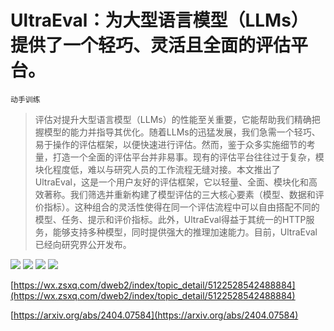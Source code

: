 # UltraEval：为大型语言模型（LLMs）提供了一个轻巧、灵活且全面的评估平台。
`动手训练`
> 评估对提升大型语言模型（LLMs）的性能至关重要，它能帮助我们精确把握模型的能力并指导其优化。随着LLMs的迅猛发展，我们急需一个轻巧、易于操作的评估框架，以便快速进行评估。然而，鉴于众多实施细节的考量，打造一个全面的评估平台并非易事。现有的评估平台往往过于复杂，模块化程度低，难以与研究人员的工作流程无缝对接。本文推出了UltraEval，这是一个用户友好的评估框架，它以轻量、全面、模块化和高效著称。我们筛选并重新构建了模型评估的三大核心要素（模型、数据和评价指标）。这种组合的灵活性使得在同一个评估流程中可以自由搭配不同的模型、任务、提示和评价指标。此外，UltraEval得益于其统一的HTTP服务，能够支持多种模型，同时提供强大的推理加速能力。目前，UltraEval已经向研究界公开发布。

![](https://raw.githubusercontent.com/HuggingAGI/HuggingArxiv/main/paper_images/2404.07584/x1.png)
![](https://raw.githubusercontent.com/HuggingAGI/HuggingArxiv/main/paper_images/2404.07584/ultraeval_pipeline_white.png)
![](https://raw.githubusercontent.com/HuggingAGI/HuggingArxiv/main/paper_images/2404.07584/x2.png)
![](https://raw.githubusercontent.com/HuggingAGI/HuggingArxiv/main/paper_images/2404.07584/screenshot.png)

[https://wx.zsxq.com/dweb2/index/topic_detail/5122528542488884](https://wx.zsxq.com/dweb2/index/topic_detail/5122528542488884)

[https://arxiv.org/abs/2404.07584](https://arxiv.org/abs/2404.07584)